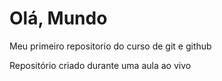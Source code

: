 # Olá, Mundo
 Meu primeiro repositorio do curso de git e github

Repositório criado durante uma aula ao vivo